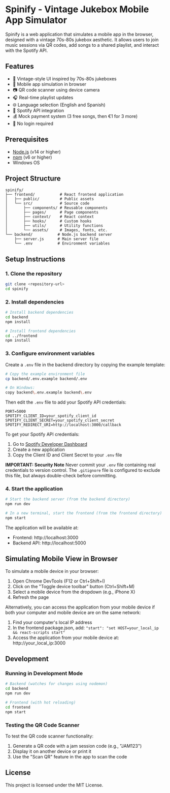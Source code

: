 # Spinify - Vintage Jukebox Mobile App Simulator

Spinify is a web application that simulates a mobile app in the browser, designed with a vintage 70s-80s jukebox aesthetic. It allows users to join music sessions via QR codes, add songs to a shared playlist, and interact with the Spotify API.

## Features

- 🎵 Vintage-style UI inspired by 70s-80s jukeboxes
- 📱 Mobile app simulation in browser
- 📷 QR code scanner using device camera
- 🎧 Real-time playlist updates
- 🌐 Language selection (English and Spanish)
- 🎵 Spotify API integration
- 💰 Mock payment system (3 free songs, then €1 for 3 more)
- 🚀 No login required

## Prerequisites

- [Node.js](https://nodejs.org/) (v14 or higher)
- [npm](https://www.npmjs.com/) (v6 or higher)
- Windows OS

## Project Structure

```
spinify/
├── frontend/           # React frontend application
│   ├── public/         # Public assets
│   └── src/            # Source code
│       ├── components/ # Reusable components
│       ├── pages/      # Page components
│       ├── context/    # React context
│       ├── hooks/      # Custom hooks
│       ├── utils/      # Utility functions
│       └── assets/     # Images, fonts, etc.
└── backend/           # Node.js backend server
    ├── server.js      # Main server file
    └── .env           # Environment variables
```

## Setup Instructions

### 1. Clone the repository

```bash
git clone <repository-url>
cd spinify
```

### 2. Install dependencies

```bash
# Install backend dependencies
cd backend
npm install

# Install frontend dependencies
cd ../frontend
npm install
```

### 3. Configure environment variables

Create a `.env` file in the backend directory by copying the example template:

```bash
# Copy the example environment file
cp backend/.env.example backend/.env

# On Windows:
copy backend\.env.example backend\.env
```

Then edit the `.env` file to add your Spotify API credentials:

```
PORT=5000
SPOTIFY_CLIENT_ID=your_spotify_client_id
SPOTIFY_CLIENT_SECRET=your_spotify_client_secret
SPOTIFY_REDIRECT_URI=http://localhost:3000/callback
```

To get your Spotify API credentials:
1. Go to [Spotify Developer Dashboard](https://developer.spotify.com/dashboard/)
2. Create a new application
3. Copy the Client ID and Client Secret to your `.env` file

**IMPORTANT: Security Note**
Never commit your `.env` file containing real credentials to version control. The `.gitignore` file is configured to exclude this file, but always double-check before committing.

### 4. Start the application

```bash
# Start the backend server (from the backend directory)
npm run dev

# In a new terminal, start the frontend (from the frontend directory)
npm start
```

The application will be available at:
- Frontend: http://localhost:3000
- Backend API: http://localhost:5000

## Simulating Mobile View in Browser

To simulate a mobile device in your browser:

1. Open Chrome DevTools (F12 or Ctrl+Shift+I)
2. Click on the "Toggle device toolbar" button (Ctrl+Shift+M)
3. Select a mobile device from the dropdown (e.g., iPhone X)
4. Refresh the page

Alternatively, you can access the application from your mobile device if both your computer and mobile device are on the same network:

1. Find your computer's local IP address
2. In the frontend package.json, add: `"start": "set HOST=your_local_ip && react-scripts start"`
3. Access the application from your mobile device at: http://your_local_ip:3000

## Development

### Running in Development Mode

```bash
# Backend (watches for changes using nodemon)
cd backend
npm run dev

# Frontend (with hot reloading)
cd frontend
npm start
```

### Testing the QR Code Scanner

To test the QR code scanner functionality:

1. Generate a QR code with a jam session code (e.g., "JAM123")
2. Display it on another device or print it
3. Use the "Scan QR" feature in the app to scan the code

## License

This project is licensed under the MIT License.
